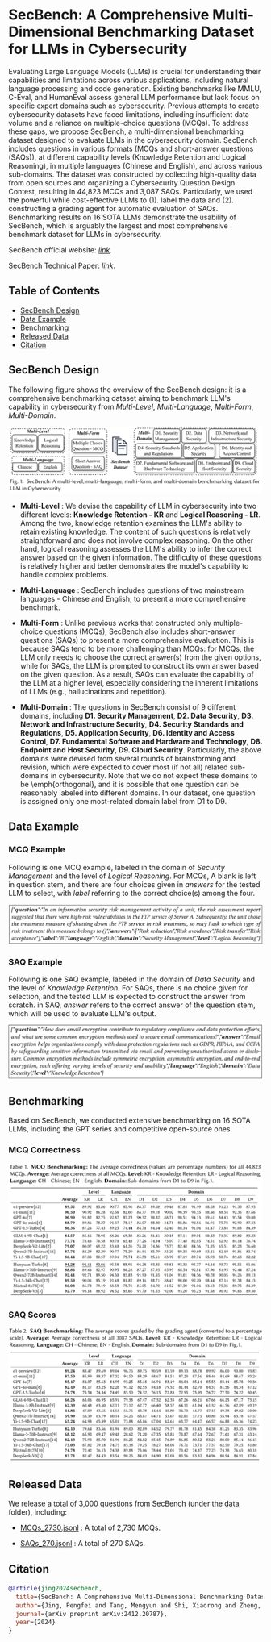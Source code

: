 # SecBench: A Comprehensive Multi-Dimensional Benchmarking Dataset for LLMs in Cybersecurity

Evaluating Large Language Models (LLMs) is crucial for understanding their capabilities and limitations across various applications, including natural language processing and code generation. Existing benchmarks like MMLU, C-Eval, and HumanEval assess general LLM performance but lack focus on specific expert domains such as cybersecurity. Previous attempts to create cybersecurity datasets have faced limitations, including insufficient data volume and a reliance on multiple-choice questions (MCQs). To address these gaps, we propose SecBench, a multi-dimensional benchmarking dataset designed to evaluate LLMs in the cybersecurity domain. SecBench includes questions in various formats (MCQs and short-answer questions (SAQs)), at different capability levels (Knowledge Retention and Logical Reasoning), in multiple languages (Chinese and English), and across various sub-domains. The dataset was constructed by collecting high-quality data from open sources and organizing a Cybersecurity Question Design Contest, resulting in 44,823 MCQs and 3,087 SAQs. Particularly, we used the powerful while cost-effective LLMs to (1). label the data and (2). constructing a grading agent for automatic evaluation of SAQs. Benchmarking results on 16 SOTA LLMs demonstrate the usability of SecBench, which is arguably the largest and most comprehensive benchmark dataset for LLMs in cybersecurity.


SecBench official website: *[link](https://secbench.org/)*.

SecBench Technical Paper: *[link](https://arxiv.org/abs/2412.20787)*.



## Table of Contents

- [SecBench Design](#secbench-design)
- [Data Example](#data-example)
- [Benchmarking](#benchmarking)
- [Released Data](#released-data)
- [Citation](#citation)



## SecBench Design


The following figure shows the overview of the SecBench design: it is a comprehensive benchmarking dataset aiming to benchmark LLM's capability in cybersecurity from *Multi-Level*, *Multi-Language*, *Multi-Form*, *Multi-Domain*.



![image info](./figs/SecBench_design.png)


- **Multi-Level** : We devise the capability of LLM in cybersecurity into two different levels: **Knowledge Retention - KR** and **Logical Reasoning - LR**. Among the two, knowledge retention examines the LLM's ability to retain existing knowledge. The content of such questions is relatively straightforward and does not involve complex reasoning. On the other hand, logical reasoning assesses the LLM's ability to infer the correct answer based on the given information. The difficulty of these questions is relatively higher and better demonstrates the model's capability to handle complex problems.


- **Multi-Language** : SecBench includes questions of two mainstream languages - Chinese and English, to present a more comprehensive benchmark.

- **Multi-Form** : Unlike previous works that constructed only multiple-choice questions (MCQs), SecBench also includes short-answer questions (SAQs) to present a more comprehensive evaluation. This is because SAQs tend to be more challenging than MCQs: for MCQs, the LLM only needs to choose the correct answer(s) from the given options, while for SAQs, the LLM is prompted to construct its own answer based on the given question. As a result, SAQs can evaluate the capability of the LLM at a higher level, especially considering the inherent limitations of LLMs (e.g., hallucinations and repetition).


- **Multi-Domain** : The questions in SecBench consist of 9 different domains, including **D1. Security Management**, **D2. Data Security**, **D3. Network and Infrastructure Security**, **D4. Security Standards and Regulations**, **D5. Application Security**, **D6. Identity and Access Control**, **D7. Fundamental Software and Hardware and Technology**, **D8. Endpoint and Host Security**, **D9. Cloud Security**. Particularly, the above domains were devised from several rounds of brainstorming and revision, which were expected to cover most (if not all) related sub-domains in cybersecurity. Note that we do not expect these domains to be \emph{orthogonal}, and it is possible that one question can be reasonably labeled into different domains. In our dataset, one question is assigned only one most-related domain label from D1 to D9.

## Data Example


### MCQ Example

Following is one MCQ example, labeled in the domain of *Security Management* and the level of *Logical Reasoning*. For MCQs, A blank is left in question stem, and there are four choices given in *answers* for the tested LLM to select, with *label* referring to the correct choice(s) among the four.

![image info](./figs/example_MCQ.png)


### SAQ Example

Following is one SAQ example, labeled in the domain of *Data Security* and the level of *Knowledge Retention*. For SAQs, there is no choice given for selection, and the tested LLM is expected to construct the answer from scratch. in SAQ, *answer* refers to the correct answer of the question stem, which will be used to evaluate LLM's output.



![image info](./figs/example_SAQ.png)




## Benchmarking

Based on SecBench, we conducted extensive benchmarking on 16 SOTA LLMs, including the GPT series and competitive open-source ones.


### MCQ Correctness

![image info](./figs/benchmarking_MCQ.png)

### SAQ Scores

![image info](./figs/benchmarking_SAQ.png)



## Released Data

We release a total of 3,000 questions from SecBench (under the [data](./data/) folder), including:

 - [MCQs_2730.jsonl](./data/MCQs_2730.jsonl) : A total of 2,730 MCQs.

 - [SAQs_270.jsonl](./data/SAQs_270.jsonl) : A total of 270 SAQs.



## Citation


```bibtex
@article{jing2024secbench,
  title={SecBench: A Comprehensive Multi-Dimensional Benchmarking Dataset for LLMs in Cybersecurity},
  author={Jing, Pengfei and Tang, Mengyun and Shi, Xiaorong and Zheng, Xing and Nie, Sen and Wu, Shi and Yang, Yong and Luo, Xiapu},
  journal={arXiv preprint arXiv:2412.20787},
  year={2024}
}
```